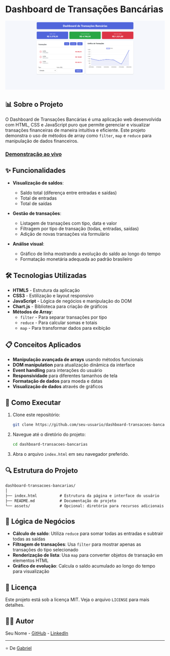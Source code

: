 # Dashboard de Transações Bancárias

![Banner do Projeto](https://github.com/GabrielDevelop777/dashboard-transacoes/blob/master/assets/dashboard.png?raw=true)

## 📊 Sobre o Projeto

O Dashboard de Transações Bancárias é uma aplicação web desenvolvida com HTML, CSS e JavaScript puro que permite gerenciar e visualizar transações financeiras de maneira intuitiva e eficiente. Este projeto demonstra o uso de métodos de array como `filter`, `map` e `reduce` para manipulação de dados financeiros.

### [Demonstração ao vivo](https://dashboard-transacoes.netlify.app/)

## ✨ Funcionalidades

- **Visualização de saldos**:
  - Saldo total (diferença entre entradas e saídas)
  - Total de entradas
  - Total de saídas

- **Gestão de transações**:
  - Listagem de transações com tipo, data e valor
  - Filtragem por tipo de transação (todas, entradas, saídas)
  - Adição de novas transações via formulário

- **Análise visual**:
  - Gráfico de linha mostrando a evolução do saldo ao longo do tempo
  - Formatação monetária adequada ao padrão brasileiro

## 🛠️ Tecnologias Utilizadas

- **HTML5** - Estrutura da aplicação
- **CSS3** - Estilização e layout responsivo
- **JavaScript** - Lógica de negócios e manipulação do DOM
- **Chart.js** - Biblioteca para criação de gráficos
- **Métodos de Array**:
  - `filter` - Para separar transações por tipo
  - `reduce` - Para calcular somas e totais
  - `map` - Para transformar dados para exibição

## 📋 Conceitos Aplicados

- **Manipulação avançada de arrays** usando métodos funcionais
- **DOM manipulation** para atualização dinâmica da interface
- **Event handling** para interações do usuário
- **Responsividade** para diferentes tamanhos de tela
- **Formatação de dados** para moeda e datas
- **Visualização de dados** através de gráficos

## 🚀 Como Executar

1. Clone este repositório:
   ```bash
   git clone https://github.com/seu-usuario/dashboard-transacoes-bancarias.git
   ```

2. Navegue até o diretório do projeto:
   ```bash
   cd dashboard-transacoes-bancarias
   ```

3. Abra o arquivo `index.html` em seu navegador preferido.

## 🔍 Estrutura do Projeto

```
dashboard-transacoes-bancarias/
│
├── index.html          # Estrutura da página e interface do usuário
├── README.md           # Documentação do projeto
└── assets/             # Opcional: diretório para recursos adicionais
```


## 🧠 Lógica de Negócios

- **Cálculo de saldo**: Utiliza `reduce` para somar todas as entradas e subtrair todas as saídas
- **Filtragem de transações**: Usa `filter` para mostrar apenas as transações do tipo selecionado
- **Renderização de lista**: Usa `map` para converter objetos de transação em elementos HTML
- **Gráfico de evolução**: Calcula o saldo acumulado ao longo do tempo para visualização


## 📝 Licença

Este projeto está sob a licença MIT. Veja o arquivo `LICENSE` para mais detalhes.

## 👨‍💻 Autor

Seu Nome - [GitHub](https://github.com/GabrielDevelop777) - [LinkedIn](https://www.linkedin.com/in/gabriel-alexandre-silva/)

---

⭐️ De [Gabriel](https://github.com/GabrielDevelop777)

